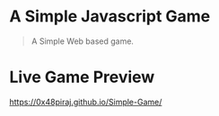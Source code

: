 # A Simple Javascript Game
> A Simple Web based game.

# Live Game Preview

https://0x48piraj.github.io/Simple-Game/
